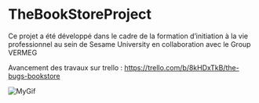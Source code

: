 # TheBookStoreProject
Ce projet a été développé dans le cadre de la formation d’initiation à la vie professionnel au sein de Sesame University en collaboration avec le Group VERMEG

Avancement des travaux sur trello : https://trello.com/b/8kHDxTkB/the-bugs-bookstore

![MyGif](https://user-images.githubusercontent.com/74179962/99586154-9b9eec80-29e7-11eb-91e1-b06de4c577a2.gif)
